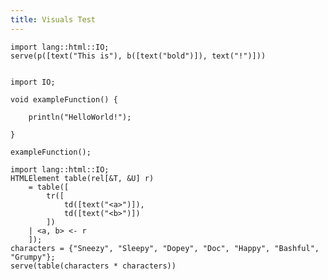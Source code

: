 ```yaml
---
title: Visuals Test
---
```


```rascal-shell
import lang::html::IO;
serve(p([text("This is"), b([text("bold")]), text("!")]))
```

```rascal-commands,continue

import IO;

void exampleFunction() {
    
    println("HelloWorld!");

}
```

```rascal-shell,continue
exampleFunction();
```

```rascal-shell
import lang::html::IO;
HTMLElement table(rel[&T, &U] r)
    = table([
        tr([
            td([text("<a>")]),
            td([text("<b>")])
        ])
    | <a, b> <- r    
    ]);
characters = {"Sneezy", "Sleepy", "Dopey", "Doc", "Happy", "Bashful", "Grumpy"};
serve(table(characters * characters))
```


